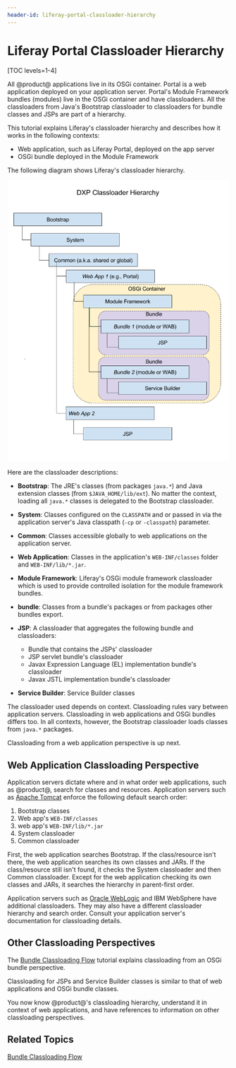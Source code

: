 ```yaml
---
header-id: liferay-portal-classloader-hierarchy
---
```


# Liferay Portal Classloader Hierarchy

[TOC levels=1-4]

All @product@ applications live in its OSGi container. Portal is a web
application deployed on your application server. Portal's Module Framework
bundles (modules) live in the OSGi container and have classloaders. All the
classloaders from Java's Bootstrap classloader to classloaders for bundle
classes and JSPs are part of a hierarchy. 

This tutorial explains Liferay's classloader hierarchy and describes how it
works in the following contexts: 

-   Web application, such as Liferay Portal, deployed on the app server
-   OSGi bundle deployed in the Module Framework

The following diagram shows Liferay's classloader hierarchy.

![Figure 1.0: Here is Liferay's classloader hierarchy.](../../images/portal-classloader-hierarchy.png)

Here are the classloader descriptions:

-   **Bootstrap**: The JRE's classes (from packages `java.*`) and Java
    extension classes (from `$JAVA_HOME/lib/ext`). No matter the context,
    loading all `java.*` classes is delegated to the Bootstrap classloader.

-   **System**: Classes configured on the `CLASSPATH` and or passed in via the
    application server's Java classpath (`-cp` or `-classpath`) parameter. 

-   **Common**: Classes accessible globally to web applications on the
    application server.

-   **Web Application**: Classes in the application's `WEB-INF/classes` folder
    and `WEB-INF/lib/*.jar`. 

-   **Module Framework**: Liferay's OSGi module framework classloader which 
    is used to provide controlled isolation for the module framework bundles. 

-   **bundle**: Classes from a bundle's packages or from packages other
    bundles export. 

-   **JSP**: A classloader that aggregates the following bundle and
    classloaders:
    -   Bundle that contains the JSPs' classloader
    -   JSP servlet bundle's classloader
    -   Javax Expression Language (EL) implementation bundle's classloader
    -   Javax JSTL implementation bundle's classloader

-   **Service Builder**: Service Builder classes

The classloader used depends on context. Classloading rules vary between
application servers. Classloading in web applications and OSGi bundles differs
too. In all contexts, however, the Bootstrap classloader loads classes from
`java.*` packages. 

Classloading from a web application perspective is up next. 

## Web Application Classloading Perspective

Application servers dictate where and in what order web applications, such as
@product@, search for classes and resources. Application servers such as
[Apache Tomcat](https://tomcat.apache.org/tomcat-7.0-doc/class-loader-howto.html)
enforce the following default search order:

1.  Bootstrap classes
2.  Web app's `WEB-INF/classes`
3.  web app's `WEB-INF/lib/*.jar`
4.  System classloader
5.  Common classloader

First, the web application searches Bootstrap. If the class/resource isn't
there, the web application searches its own classes and JARs. If the
class/resource still isn't found, it checks the System classloader and then
Common classloader.  Except for the web application checking its own classes and
JARs, it searches the hierarchy in parent-first order. 

Application servers such as
[Oracle WebLogic](https://docs.oracle.com/cd/E19501-01/819-3659/beadf/index.html)
and IBM WebSphere have additional classloaders. They may also have a
different classloader hierarchy and search order. Consult your application
server's documentation for classloading details. 

## Other Classloading Perspectives

The
[Bundle Classloading Flow](/docs/7-1/tutorials/-/knowledge_base/t/bundle-classloading-flow)
tutorial explains classloading from an OSGi bundle perspective. 

Classloading for JSPs and Service Builder classes is similar to that
of web applications and OSGi bundle classes. 

You now know @product@'s classloading hierarchy, understand it in context of web
applications, and have references to information on other classloading perspectives. 

## Related Topics

[Bundle Classloading Flow](/docs/7-1/tutorials/-/knowledge_base/t/bundle-classloading-flow)
